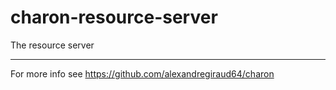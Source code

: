 # charon-resource-server

The resource server

---

For more info see https://github.com/alexandregiraud64/charon